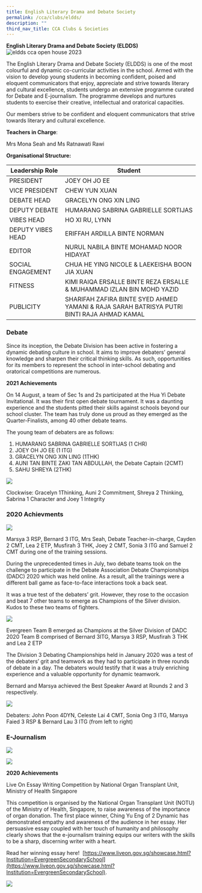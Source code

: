 ```yaml
---
title: English Literary Drama and Debate Society
permalink: /cca/clubs/eldds/
description: ""
third_nav_title: CCA Clubs & Societies
---
```

**English Literary Drama and Debate Society (ELDDS)**
![eldds cca open house 2023](/images/eldds%202023%20cca%20open%20house.jpg)

The English Literary Drama and Debate Society (ELDDS) is one of the most colourful and dynamic co-curricular activities in the school. Armed with the vision to develop young students in becoming confident, poised and eloquent communicators that enjoy, appreciate and strive towards literary and cultural excellence, students undergo an extensive programme curated for Debate and E-journalism. The programme develops and nurtures students to exercise their creative, intellectual and oratorical capacities.

Our members strive to be confident and eloquent communicators that strive towards literary and cultural excellence.

**Teachers in Charge**:

Mrs Mona Seah and Ms Ratnawati Rawi

**Organisational Structure:**

| Leadership Role | Student                                  |
|---------------------------------|-------------------------------------------------------|
| PRESIDENT | JOEY OH JO EE                                           |
| VICE PRESIDENT | CHEW YUN XUAN                                          |
| DEBATE HEAD | GRACELYN ONG XIN LING                                          |
| DEPUTY DEBATE         | HUMARANG SABRINA GABRIELLE SORTIJAS                                    |
| VIBES HEAD                | HO XI RU, LYNN                                     |
| DEPUTY VIBES HEAD         | ERIFFAH ARDILLA BINTE NORMAN                                   |
| EDITOR                           | NURUL NABILA BINTE MOHAMAD NOOR HIDAYAT                    |
| SOCIAL ENGAGEMENT                 | CHUA HE YING NICOLE & LAEKEISHA BOON JIA XUAN                                    |
| FITNESS                   | KIMI RAIQA ERSALLE BINTE REZA ERSALLE & MUHAMMAD IZLAN BIN MOHD YAZID                                |
PUBLICITY         | SHARIFAH ZAFIRA BINTE SYED AHMED YAMANI & RAJA SARAH BATRISYA PUTRI BINTI RAJA AHMAD KAMAL                               |








### **Debate**

Since its inception, the Debate Division has been active in fostering a dynamic debating culture in school. It aims to improve debaters’ general knowledge and sharpen their critical thinking skills. As such, opportunities for its members to represent the school in inter-school debating and oratorical competitions are numerous.

**2021 Achievements**

On 14 August, a team of Sec 1s and 2s participated at the Hua Yi Debate Invitational. It was their first open debate tournament. It was a daunting experience and the students pitted their skills against schools beyond our school cluster. The team has truly done us proud as they emerged as the Quarter-Finalists, among 40 other debate teams.

The young team of debaters are as follows:

1.  HUMARANG SABRINA GABRIELLE SORTIJAS (1 CHR)
2.  JOEY OH JO EE (1 ITG)
3.  GRACELYN ONG XIN LING (1THK)
4.  AUNI TAN BINTE ZAKI TAN ABDULLAH, the Debate Captain (2CMT)
5.  SAHU SHREYA (2THK)

![](/images/Our%20Curriculum/CCA/Clubs%20and%20Societies/English%20Literary%20Drama/E3.jpeg)


Clockwise: Gracelyn 1Thinking, Auni 2 Commitment, Shreya 2 Thinking, Sabrina 1 Character and Joey 1 Integrity

### **2020 Achievments**

![](/images/Our%20Curriculum/CCA/Clubs%20and%20Societies/English%20Literary%20Drama/E4.jpg)


Marsya 3 RSP, Bernard 3 ITG, Mrs Seah, Debate Teacher-in-charge, Cayden 2 CMT, Lea 2 ETP, Musfirah 3 THK, Joey 2 CMT, Sonia 3 ITG and Samuel 2 CMT during one of the training sessions.

During the unprecedented times in July, two debate teams took on the challenge to participate in the Debate Association Debate Championships (DADC) 2020 which was held online. As a result, all the trainings were a different ball game as face-to-face interactions took a back seat.

It was a true test of the debaters’ grit. However, they rose to the occasion and beat 7 other teams to emerge as Champions of the Silver division. Kudos to these two teams of fighters.

![](/images/Our%20Curriculum/CCA/Clubs%20and%20Societies/English%20Literary%20Drama/E5.jpg)


Evergreen Team B emerged as Champions at the Silver Division of DADC 2020 Team B comprised of Bernard 3ITG, Marsya 3 RSP, Musfirah 3 THK and Lea 2 ETP

The Division 3 Debating Championships held in January 2020 was a test of the debaters’ grit and teamwork as they had to participate in three rounds of debate in a day. The debaters would testify that it was a truly enriching experience and a valuable opportunity for dynamic teamwork.

Bernard and Marsya achieved the Best Speaker Award at Rounds 2 and 3 respectively.

![](/images/Our%20Curriculum/CCA/Clubs%20and%20Societies/English%20Literary%20Drama/E6.jpg)


Debaters: John Poon 4DYN, Celeste Lai 4 CMT, Sonia Ong 3 ITG, Marsya Faied 3 RSP & Bernard Lau 3 ITG (from left to right)



### **E-Journalism**

![](/images/Our%20Curriculum/CCA/Clubs%20and%20Societies/English%20Literary%20Drama/E9.png)

![](/images/Our%20Curriculum/CCA/Clubs%20and%20Societies/English%20Literary%20Drama/E10.png)


**2020 Achievements**

Live On Essay Writing Competition by National Organ Transplant Unit, Ministry of Health Singapore

This competition is organised by the National Organ Transplant Unit (NOTU) of the Ministry of Health, Singapore, to raise awareness of the importance of organ donation. The first place winner, Ching Yu Eng of 2 Dynamic has demonstrated empathy and awareness of the audience in her essay. Her persuasive essay coupled with her touch of humanity and philosophy clearly shows that the e-journalism training equips our writers with the skills to be a sharp, discerning writer with a heart. 

Read her winning essay here!  [https://www.liveon.gov.sg/showcase.html?Institution=EvergreenSecondarySchool](https://www.liveon.gov.sg/showcase.html?Institution=EvergreenSecondarySchool).

![](/images/Our%20Curriculum/CCA/Clubs%20and%20Societies/English%20Literary%20Drama/E11.jpg)



